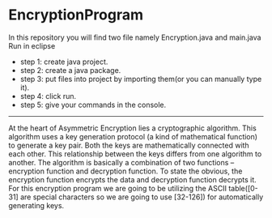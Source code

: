 # EncryptionProgram
In this repository you will find two file namely Encryption.java and main.java
Run in eclipse
   * step 1: create java project.
   * step 2: create a java package.
   * step 3: put files into project by importing them(or you can manually type it).
   * step 4: click run.
   * step 5: give your commands in the console.

___________________________________________________________________________________________________________________________________________________________________________________
At the heart of Asymmetric Encryption lies a cryptographic algorithm. This algorithm uses a key generation protocol (a kind of mathematical function) to generate a key pair. Both the keys are mathematically connected with each other. This relationship between the keys differs from one algorithm to another.
The algorithm is basically a combination of two functions – encryption function and decryption function. To state the obvious, the encryption function encrypts the data and decryption function decrypts it.
For this encryption program we are going to be utilizing the ASCII table([0-31] are special characters so we are going to use [32-126]) for automatically generating keys.
